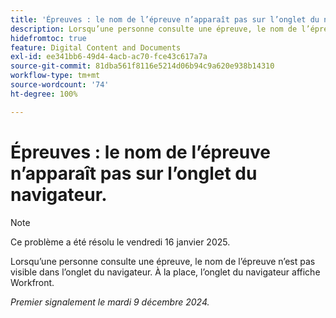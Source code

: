 ```yaml
---
title: 'Épreuves : le nom de l’épreuve n’apparaît pas sur l’onglet du navigateur.'
description: Lorsqu’une personne consulte une épreuve, le nom de l’épreuve n’est pas visible dans l’onglet du navigateur. À la place, l’onglet du navigateur affiche Workfront.
hidefromtoc: true
feature: Digital Content and Documents
exl-id: ee341bb6-49d4-4acb-ac70-fce43c617a7a
source-git-commit: 81dba561f8116e5214d06b94c9a620e938b14310
workflow-type: tm+mt
source-wordcount: '74'
ht-degree: 100%

---
```


# Épreuves : le nom de l’épreuve n’apparaît pas sur l’onglet du navigateur.

>[!NOTE]
>
>Ce problème a été résolu le vendredi 16 janvier 2025.

Lorsqu’une personne consulte une épreuve, le nom de l’épreuve n’est pas visible dans l’onglet du navigateur. À la place, l’onglet du navigateur affiche Workfront.

_Premier signalement le mardi 9 décembre 2024._
